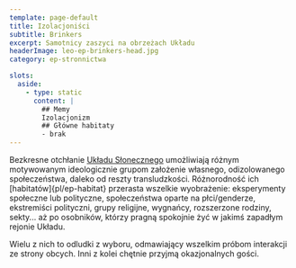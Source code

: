 ```yaml
---
template: page-default
title: Izolacjoniści
subtitle: Brinkers
excerpt: Samotnicy zaszyci na obrzeżach Układu
headerImage: leo-ep-brinkers-head.jpg
category: ep-stronnictwa

slots:
  aside:
    - type: static
      content: |
        ## Memy
        Izolacjonizm
        ## Główne habitaty
        - brak
---
```

Bezkresne otchłanie [Układu Słonecznego](#) umożliwiają różnym motywowanym ideologicznie grupom założenie własnego, odizolowanego społeczeństwa, daleko od reszty transludzkości. Różnorodność ich [habitatów]{pl/ep-habitat} przerasta wszelkie wyobrażenie: eksperymenty społeczne lub polityczne, społeczeństwa oparte na płci/genderze, ekstremiści polityczni, grupy religijne, wygnańcy, rozszerzone rodziny, sekty... aż po osobników, którzy pragną spokojnie żyć w jakimś zapadłym rejonie Układu.

Wielu z nich to odludki z wyboru, odmawiający wszelkim próbom interakcji ze strony obcych. Inni z kolei chętnie przyjmą okazjonalnych gości.
